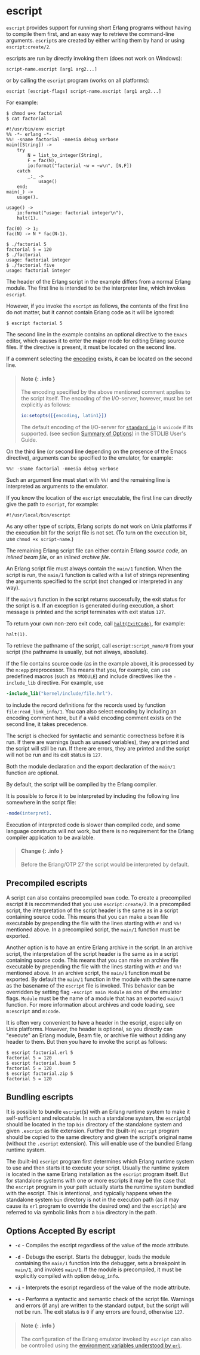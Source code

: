 <!--
%CopyrightBegin%

Copyright Ericsson AB 2023-2024. All Rights Reserved.

Licensed under the Apache License, Version 2.0 (the "License");
you may not use this file except in compliance with the License.
You may obtain a copy of the License at

    http://www.apache.org/licenses/LICENSE-2.0

Unless required by applicable law or agreed to in writing, software
distributed under the License is distributed on an "AS IS" BASIS,
WITHOUT WARRANTIES OR CONDITIONS OF ANY KIND, either express or implied.
See the License for the specific language governing permissions and
limitations under the License.

%CopyrightEnd%
-->
# escript

`escript` provides support for running short Erlang programs without having to
compile them first, and an easy way to retrieve the command-line arguments.
`escript`s are created by either writing them by hand or using `escript:create/2`.

escripts are run by directly invoking them (does not work on Windows):

```text
script-name.escript [arg1 arg2...]
```

or by calling the `escript` program (works on all platforms):

```text
escript [escript-flags] script-name.escript [arg1 arg2...]
```

For example:

```text
$ chmod u+x factorial
$ cat factorial
```

```
#!/usr/bin/env escript
%% -*- erlang -*-
%%! -sname factorial -mnesia debug verbose
main([String]) ->
    try
        N = list_to_integer(String),
        F = fac(N),
        io:format("factorial ~w = ~w\n", [N,F])
    catch
        _:_ ->
            usage()
    end;
main(_) ->
    usage().

usage() ->
    io:format("usage: factorial integer\n"),
    halt(1).

fac(0) -> 1;
fac(N) -> N * fac(N-1).
```

```text
$ ./factorial 5
factorial 5 = 120
$ ./factorial
usage: factorial integer
$ ./factorial five
usage: factorial integer
```

The header of the Erlang script in the example differs from a normal Erlang
module. The first line is intended to be the interpreter line, which invokes
`escript`.

However, if you invoke the `escript` as follows, the contents of the first line
do not matter, but it cannot contain Erlang code as it will be ignored:

```text
$ escript factorial 5
```

The second line in the example contains an optional directive to the `Emacs`
editor, which causes it to enter the major mode for editing Erlang source files.
If the directive is present, it must be located on the second line.

If a comment selecting the [encoding](`m:epp#encoding`) exists, it can be
located on the second line.

> #### Note {: .info }
>
> The encoding specified by the above mentioned comment applies to the script
> itself. The encoding of the I/O-server, however, must be set explicitly as
> follows:
>
> ```erlang
> io:setopts([{encoding, latin1}])
> ```
>
> The default encoding of the I/O-server for
> [`standard_io`](`t:io:standard_io/0`) is `unicode` if its supported. (see
> section
> [Summary of Options](`e:stdlib:unicode_usage.md#unicode_options_summary`)) in
> the STDLIB User's Guide.

On the third line (or second line depending on the presence of the Emacs
directive), arguments can be specified to the emulator, for example:

```text
%%! -sname factorial -mnesia debug verbose
```

Such an argument line must start with `%%!` and the remaining line is
interpreted as arguments to the emulator.

If you know the location of the `escript` executable, the first line can
directly give the path to `escript`, for example:

```text
#!/usr/local/bin/escript
```

As any other type of scripts, Erlang scripts do not work on Unix platforms if
the execution bit for the script file is not set. (To turn on the execution bit,
use `chmod +x script-name`.)

The remaining Erlang script file can either contain Erlang _source code_, an
_inlined beam file_, or an _inlined archive file_.

An Erlang script file must always contain the `main/1` function. When the script
is run, the `main/1` function is called with a list of strings representing the
arguments specified to the script (not changed or interpreted in any way).

If the `main/1` function in the script returns successfully, the exit status for
the script is `0`. If an exception is generated during execution, a short
message is printed and the script terminates with exit status `127`.

To return your own non-zero exit code, call [`halt(ExitCode)`](`halt/1`), for
example:

```text
halt(1).
```

To retrieve the pathname of the script, call `escript:script_name/0` from your
script (the pathname is usually, but not always, absolute).

If the file contains source code (as in the example above), it is processed by
the `m:epp` preprocessor. This means that you, for example, can use predefined
macros (such as `?MODULE`) and include directives like the `-include_lib`
directive. For example, use

```erlang
-include_lib("kernel/include/file.hrl").
```

to include the record definitions for the records used by function
`file:read_link_info/1`. You can also select encoding by including an encoding
comment here, but if a valid encoding comment exists on the second line, it
takes precedence.

The script is checked for syntactic and semantic correctness before it is run.
If there are warnings (such as unused variables), they are printed and the
script will still be run. If there are errors, they are printed and the script
will not be run and its exit status is `127`.

Both the module declaration and the export declaration of the `main/1` function
are optional.

By default, the script will be compiled by the Erlang compiler.

It is possible to force it to be interpreted by including the following line
somewhere in the script file:

```erlang
-mode(interpret).
```

Execution of interpreted code is slower than compiled code, and some language
constructs will not work, but there is no requirement for the Erlang compiler
application to be available.

> #### Change {: .info }
>
> Before the Erlang/OTP 27 the script would be interpreted by default.

## Precompiled escripts

A script can also contains precompiled `beam` code. To create a precompiled
escript it is recommended that you use `escript:create/2`. In a
precompiled script, the interpretation of the script header is the same as in a
script containing source code. This means that you can make a `beam` file
executable by prepending the file with the lines starting with `#!` and `%%!`
mentioned above. In a precompiled script, the `main/1` function must be
exported.

Another option is to have an entire Erlang archive in the script. In an archive
script, the interpretation of the script header is the same as in a script
containing source code. This means that you can make an archive file executable
by prepending the file with the lines starting with `#!` and `%%!` mentioned
above. In an archive script, the `main/1` function must be exported. By default
the `main/1` function in the module with the same name as the basename of the
`escript` file is invoked. This behavior can be overridden by setting flag
`-escript main Module` as one of the emulator flags. `Module` must be the name
of a module that has an exported `main/1` function. For more information about
archives and code loading, see `m:escript` and `m:code`.

It is often very convenient to have a header in the escript, especially on Unix
platforms. However, the header is optional, so you directly can "execute" an
Erlang module, Beam file, or archive file without adding any header to them. But
then you have to invoke the script as follows:

```text
$ escript factorial.erl 5
factorial 5 = 120
$ escript factorial.beam 5
factorial 5 = 120
$ escript factorial.zip 5
factorial 5 = 120
```

## Bundling escripts

It is possible to bundle `escript`(s) with an Erlang runtime system to make it
self-sufficient and relocatable. In such a standalone system, the `escript`(s)
should be located in the top `bin` directory of the standalone system and given
`.escript` as file extension. Further the (built-in) `escript` program should be
copied to the same directory and given the script's original name (without the
`.escript` extension). This will enable use of the bundled Erlang runtime
system.

The (built-in) `escript` program first determines which Erlang runtime system to
use and then starts it to execute your script. Usually the runtime system is
located in the same Erlang installation as the `escript` program itself. But for
standalone systems with one or more escripts it may be the case that the
`escript` program in your path actually starts the runtime system bundled with
the escript. This is intentional, and typically happens when the standalone
system `bin` directory is not in the execution path (as it may cause its `erl`
program to override the desired one) and the `escript`(s) are referred to via
symbolic links from a `bin` directory in the path.

## Options Accepted By escript

- **`-c`** - Compiles the escript regardless of the value of the mode attribute.

- **`-d`** - Debugs the escript. Starts the debugger, loads the module
  containing the `main/1` function into the debugger, sets a breakpoint in
  `main/1`, and invokes `main/1`. If the module is precompiled, it must be
  explicitly compiled with option `debug_info`.

- **`-i`** - Interprets the escript regardless of the value of the mode
  attribute.

- **`-s`** - Performs a syntactic and semantic check of the script file.
  Warnings and errors (if any) are written to the standard output, but the
  script will not be run. The exit status is `0` if any errors are found,
  otherwise `127`.

> #### Note {: .info }
>
> The configuration of the Erlang emulator invoked by `escript` can also be
> controlled using the
> [environment variables understood by `erl`](erl_cmd.md#environment_variables).
